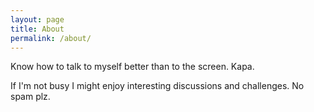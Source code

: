 ```yaml
---
layout: page
title: About
permalink: /about/
---
```


Know how to talk to myself better than to the screen. Kapa.

If I'm not busy I might enjoy interesting discussions and challenges.
No spam plz.



